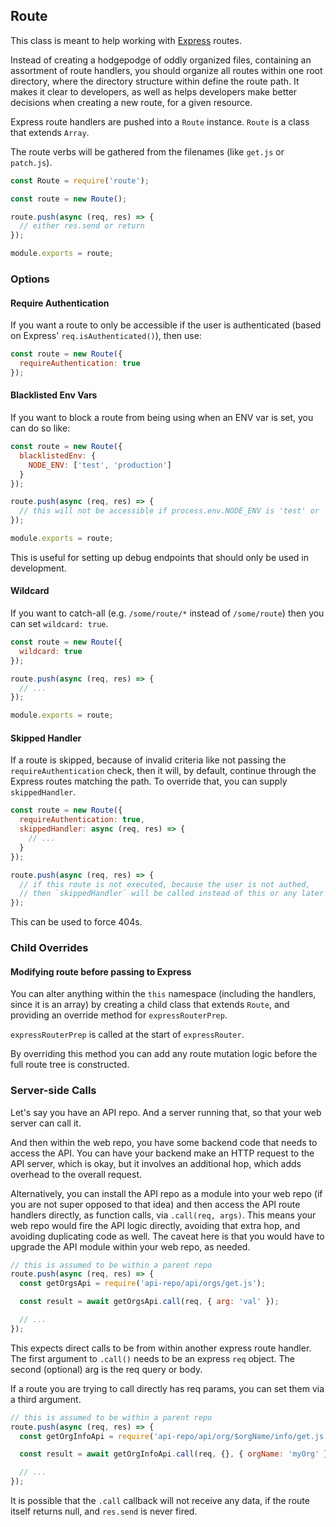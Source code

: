 ## Route

This class is meant to help working with [Express](https://expressjs.com/) routes.

Instead of creating a hodgepodge of oddly organized files, containing an assortment of route handlers, you should organize all routes within one root directory, where the directory structure within define the route path. It makes it clear to developers, as well as helps developers make better decisions when creating a new route, for a given resource.

Express route handlers are pushed into a `Route` instance. `Route` is a class that extends `Array`.

The route verbs will be gathered from the filenames (like `get.js` or `patch.js`).

```js
const Route = require('route');

const route = new Route();

route.push(async (req, res) => {
  // either res.send or return
});

module.exports = route;
```

### Options

#### Require Authentication

If you want a route to only be accessible if the user is authenticated (based on Express' `req.isAuthenticated()`), then use:

```js
const route = new Route({
  requireAuthentication: true
});
```

#### Blacklisted Env Vars

If you want to block a route from being using when an ENV var is set, you can do so like:

```js
const route = new Route({
  blacklistedEnv: {
    NODE_ENV: ['test', 'production']
  }
});

route.push(async (req, res) => {
  // this will not be accessible if process.env.NODE_ENV is 'test' or 'production'
});

module.exports = route;
```

This is useful for setting up debug endpoints that should only be used in development.

#### Wildcard

If you want to catch-all (e.g. `/some/route/*` instead of `/some/route`) then you can set `wildcard: true`.

```js
const route = new Route({
  wildcard: true
});

route.push(async (req, res) => {
  // ...
});

module.exports = route;
```

#### Skipped Handler

If a route is skipped, because of invalid criteria like not passing the `requireAuthentication` check, then it will, by default, continue through the Express routes matching the path. To override that, you can supply `skippedHandler`.

```js
const route = new Route({
  requireAuthentication: true,
  skippedHandler: async (req, res) => {
    // ...
  }
});

route.push(async (req, res) => {
  // if this route is not executed, because the user is not authed,
  // then `skippedHandler` will be called instead of this or any later handlers
});
```

This can be used to force 404s.

### Child Overrides

#### Modifying route before passing to Express

You can alter anything within the `this` namespace (including the handlers, since it is an array) by creating a child class that extends `Route`, and providing an override method for `expressRouterPrep`.

`expressRouterPrep` is called at the start of `expressRouter`.

By overriding this method you can add any route mutation logic before the full route tree is constructed.

### Server-side Calls

Let's say you have an API repo. And a server running that, so that your web server can call it.

And then within the web repo, you have some backend code that needs to access the API. You can have your backend make an HTTP request to the API server, which is okay, but it involves an additional hop, which adds overhead to the overall request.

Alternatively, you can install the API repo as a module into your web repo (if you are not super opposed to that idea) and then access the API route handlers directly, as function calls, via `.call(req, args)`. This means your web repo would fire the API logic directly, avoiding that extra hop, and avoiding duplicating code as well. The caveat here is that you would have to upgrade the API module within your web repo, as needed.

```js
// this is assumed to be within a parent repo
route.push(async (req, res) => {
  const getOrgsApi = require('api-repo/api/orgs/get.js');

  const result = await getOrgsApi.call(req, { arg: 'val' });

  // ...
});
```

This expects direct calls to be from within another express route handler. The first argument to `.call()` needs to be an express `req` object. The second (optional) arg is the req query or body.

If a route you are trying to call directly has req params, you can set them via a third argument.

```js
// this is assumed to be within a parent repo
route.push(async (req, res) => {
  const getOrgInfoApi = require('api-repo/api/org/$orgName/info/get.js');

  const result = await getOrgInfoApi.call(req, {}, { orgName: 'myOrg' });

  // ...
});
```

It is possible that the `.call` callback will not receive any data, if the route itself returns null, and `res.send` is never fired.
